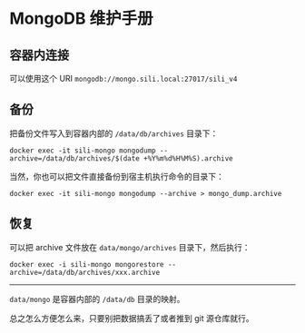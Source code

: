 # MongoDB 维护手册

## 容器内连接

可以使用这个 URI `mongodb://mongo.sili.local:27017/sili_v4`

## 备份

把备份文件写入到容器内部的 `/data/db/archives` 目录下：

```shell
docker exec -it sili-mongo mongodump --archive=/data/db/archives/$(date +%Y%m%d%H%M%S).archive
```

当然，你也可以把文件直接备份到宿主机执行命令的目录下：

```shell
docker exec -it sili-mongo mongodump --archive > mongo_dump.archive
```

## 恢复

可以把 archive 文件放在 `data/mongo/archives` 目录下，然后执行：

```shell
docker exec -i sili-mongo mongorestore --archive=/data/db/archives/xxx.archive
```

----

`data/mongo` 是容器内部的 `/data/db` 目录的映射。

总之怎么方便怎么来，只要别把数据搞丢了或者推到 git 源仓库就行。